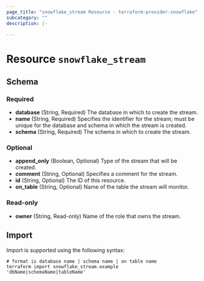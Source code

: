 ```yaml
---
page_title: "snowflake_stream Resource - terraform-provider-snowflake"
subcategory: ""
description: |-
  
---
```


# Resource `snowflake_stream`





## Schema

### Required

- **database** (String, Required) The database in which to create the stream.
- **name** (String, Required) Specifies the identifier for the stream; must be unique for the database and schema in which the stream is created.
- **schema** (String, Required) The schema in which to create the stream.

### Optional

- **append_only** (Boolean, Optional) Type of the stream that will be created.
- **comment** (String, Optional) Specifies a comment for the stream.
- **id** (String, Optional) The ID of this resource.
- **on_table** (String, Optional) Name of the table the stream will monitor.

### Read-only

- **owner** (String, Read-only) Name of the role that owns the stream.

## Import

Import is supported using the following syntax:

```shell
# format is database name | schema name | on table name
terraform import snowflake_stream.example 'dbName|schemaName|tableName'
```

